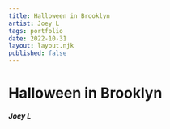 ```yaml
---
title: Halloween in Brooklyn
artist: Joey L
tags: portfolio
date: 2022-10-31
layout: layout.njk
published: false
---
```


# Halloween in Brooklyn
##### Joey L
